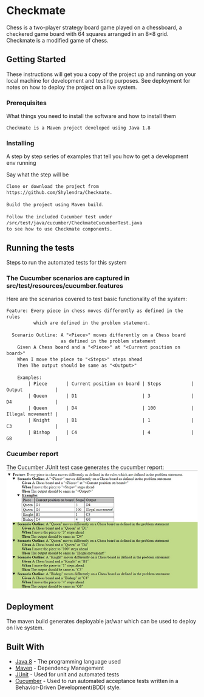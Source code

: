 # Checkmate

Chess is a two-player strategy board game played on a chessboard, a checkered game board with 64 squares arranged in an 8×8 grid. Checkmate is a modified game of chess.

## Getting Started

These instructions will get you a copy of the project up and running on your local machine for development and testing purposes. See deployment for notes on how to deploy the project on a live system.

### Prerequisites

What things you need to install the software and how to install them

```
Checkmate is a Maven project developed using Java 1.8 
```

### Installing

A step by step series of examples that tell you how to get a development env running

Say what the step will be

```
Clone or download the project from https://github.com/Shylendra/Checkmate.

Build the project using Maven build.

Follow the included Cucumber test under /src/test/java/cucumber/CheckmateCucumberTest.java 
to see how to use Checkmate components.
```

## Running the tests

Steps to run the automated tests for this system

### The Cucumber scenarios are captured in  src/test/resources/cucumber.features

Here are the scenarios covered to test basic functionality of the system:
```
Feature: Every piece in chess moves differently as defined in the rules 
          which are defined in the problem statement.

  Scenario Outline: A "<Piece>" moves differently on a Chess board 
                    as defined in the problem statement                   
    Given A Chess board and a "<Piece>" at "<Current position on board>"
    When I move the piece to "<Steps>" steps ahead
    Then The output should be same as "<Output>"
    
    Examples:
  		| Piece       | Current position on board | Steps           | Output            |
   		| Queen       | D1                        | 3               | D4                |
   		| Queen       | D4                        | 100             | Illegal movement! |
   		| Knight      | B1                        | 1               | C3                |
   		| Bishop      | C4                        | 4               | G8                |
```

### Cucumber report

The Cucumber JUnit test case generates the cucumber report:
![Cucumber report](Checkmate/Checkmate_CucumberReport.jpg)

## Deployment

The maven build generates deployable jar/war which can be used to deploy on live system.

## Built With

* [Java 8](https://www.oracle.com/technetwork/java/javase/downloads/jdk8-downloads-2133151.html) - The programming language used
* [Maven](https://maven.apache.org/) - Dependency Management
* [JUnit](https://junit.org/junit5/) - Used for unit and automated tests
* [Cucumber](https://cucumber.io/) - Used to run automated acceptance tests written in a Behavior-Driven Development(BDD) style.


